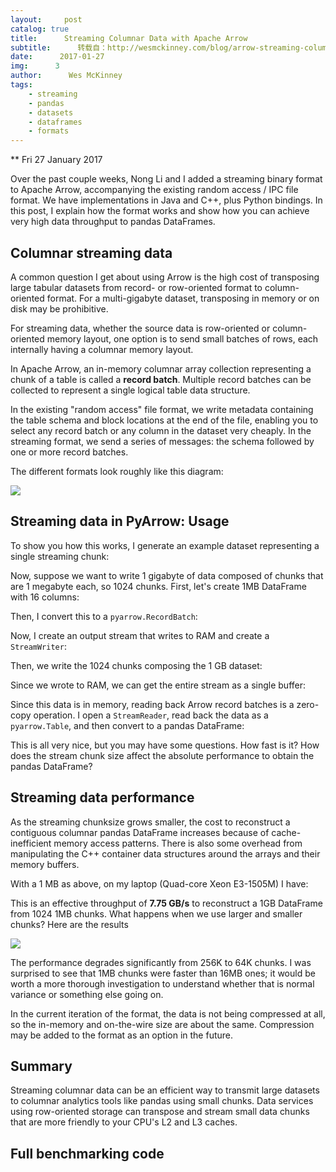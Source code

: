```yaml
---
layout:     post
catalog: true
title:      Streaming Columnar Data with Apache Arrow
subtitle:      转载自：http://wesmckinney.com/blog/arrow-streaming-columnar/
date:      2017-01-27
img:      3
author:      Wes McKinney
tags:
    - streaming
    - pandas
    - datasets
    - dataframes
    - formats
---
```






** Fri 27 January 2017

 

Over the past couple weeks, Nong Li and I added a streaming binary format
to Apache Arrow, accompanying the existing random access / IPC file
format. We have implementations in Java and C++, plus Python bindings. In this
post, I explain how the format works and show how you can achieve very high
data throughput to pandas DataFrames.

## Columnar streaming data

A common question I get about using Arrow is the high cost of transposing large
tabular datasets from record- or row-oriented format to column-oriented
format. For a multi-gigabyte dataset, transposing in memory or on disk may be
prohibitive.

For streaming data, whether the source data is row-oriented or column-oriented
memory layout, one option is to send small batches of rows, each internally
having a columnar memory layout.

In Apache Arrow, an in-memory columnar array collection representing a chunk of
a table is called a **record batch**. Multiple record batches can be collected
to represent a single logical table data structure.

In the existing "random access" file format, we write metadata containing the
table schema and block locations at the end of the file, enabling you to select
any record batch or any column in the dataset very cheaply. In the streaming
format, we send a series of messages: the schema followed by one or more record
batches.

The different formats look roughly like this diagram:


![](http://wesmckinney.com/images/arrow_file_formats.png)



## Streaming data in PyArrow: Usage

To show you how this works, I generate an example dataset representing a single
streaming chunk:

Now, suppose we want to write 1 gigabyte of data composed of chunks that are 1
megabyte each, so 1024 chunks. First, let's create 1MB DataFrame with 16 columns:

Then, I convert this to a `pyarrow.RecordBatch`:

Now, I create an output stream that writes to RAM and create a `StreamWriter`:

Then, we write the 1024 chunks composing the 1 GB dataset:

Since we wrote to RAM, we can get the entire stream as a single buffer:

Since this data is in memory, reading back Arrow record batches is a zero-copy
operation. I open a `StreamReader`, read back the data as a `pyarrow.Table`,
and then convert to a pandas DataFrame:

This is all very nice, but you may have some questions. How fast is it? How
does the stream chunk size affect the absolute performance to obtain the pandas
DataFrame?

## Streaming data performance

As the streaming chunksize grows smaller, the cost to reconstruct a contiguous
columnar pandas DataFrame increases because of cache-inefficient memory access
patterns. There is also some overhead from manipulating the C++ container data
structures around the arrays and their memory buffers.

With a 1 MB as above, on my laptop (Quad-core Xeon E3-1505M) I have:

This is an effective throughput of **7.75 GB/s** to reconstruct a 1GB DataFrame
from 1024 1MB chunks. What happens when we use larger and smaller chunks? Here
are the results


![](http://wesmckinney.com/images/arrow_streaming_benchmarks.png)



The performance degrades significantly from 256K to 64K chunks. I was surprised
to see that 1MB chunks were faster than 16MB ones; it would be worth a more
thorough investigation to understand whether that is normal variance or
something else going on.

In the current iteration of the format, the data is not being compressed at
all, so the in-memory and on-the-wire size are about the same. Compression may
be added to the format as an option in the future.

## Summary

Streaming columnar data can be an efficient way to transmit large datasets to
columnar analytics tools like pandas using small chunks. Data services using
row-oriented storage can transpose and stream small data chunks that are more
friendly to your CPU's L2 and L3 caches.

## Full benchmarking code
